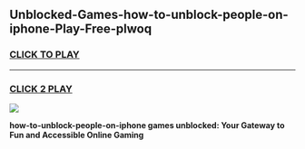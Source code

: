 
## Unblocked-Games-how-to-unblock-people-on-iphone-Play-Free-plwoq
<h3>
<a href="https://premium76.site?title=how-to-unblock-people-on-iphone&ref=23A">CLICK TO PLAY</a></h3>
<hr>

<h3>
<a href="https://premium76.site?title=how-to-unblock-people-on-iphone&ref=23A">CLICK 2 PLAY</a>
  
</h3>

<a href="https://premium76.site?title=how-to-unblock-people-on-iphone&ref=23A"><img src="https://clearcache.store/games.png"></a>


**how-to-unblock-people-on-iphone games unblocked: Your Gateway to Fun and Accessible Online Gaming**
